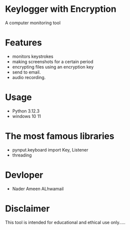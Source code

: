 # Keylogger with Encryption 

A computer monitoring tool
# Features
* monitors keystrokes
* making screenshots for a certain period
* encrypting files using an encryption key
* send to email.
* audio recording.

# Usage
* Python 3.12.3
* windows 10 11
  
# The most famous libraries
* pynput.keyboard import Key, Listener
* threading

# Devloper 
* Nader Ameen ALhwamail

# Disclaimer
This tool is intended for educational and ethical use only.....

